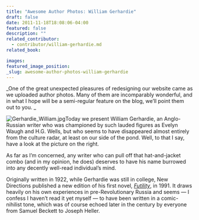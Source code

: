 ```yaml
---
title: "Awesome Author Photos: William Gerhardie"
draft: false
date: 2011-11-18T18:08:06-04:00
featured: false
description: ""
related_contributor:
  - contributor/william-gerhardie.md
related_book:

images:
featured_image_position: 
_slug: awesome-author-photos-william-gerhardie
---
```


_One of the great unexpected pleasures of redesigning our website came as we uploaded author photos. Many of them are incomparably wonderful, and in what I hope will be a semi-regular feature on the blog, we’ll point them out to you. _

![Gerhardie_William.jpg](http://ndbooks.com/images/authors/Gerhardie_William.jpg)Today we present William Gerhardie, an Anglo-Russian writer who was championed by such lauded figures as Evelyn Waugh and H.G. Wells, but who seems to have disappeared almost entirely from the culture radar, at least on our side of the pond. Well, to that I say, have a look at the picture on the right. 

As far as I’m concerned, any writer who can pull off that hat-and-jacket combo (and in my opinion, he does) deserves to have his name burrowed into any decently well-read individual’s mind. 

Originally written in 1922, while Gerhardie was still in college, New Directions published a new edition of his first novel, [_Futility_](http://ndbooks.com/book/futility), in 1991. It draws heavily on his own experiences in pre-Revolutionary Russia and seems — I confess I haven’t read it yet myself — to have been written in a comic-nihilist tone, which was of course echoed later in the century by everyone from Samuel Beckett to Joseph Heller. 


